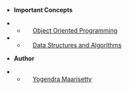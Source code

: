 
- **Important Concepts**
- * [<span class="fas fa-vector-square" style="margin:0px 10px"></span> Object Oriented Programming](oops/)

- * [<span class="fas fa-cubes" style="margin:0px 10px"></span> Data Structures and Algorithms](datastructures/)



- **Author**
- * [<i class="fas fa-user-edit" style="margin:0px 10px"></i>Yogendra Maarisetty](yogendramaarisetty.md)

